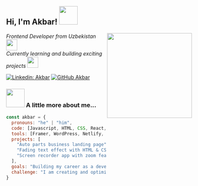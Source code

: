 <h2> Hi, I'm Akbar! <img src="https://media.giphy.com/media/mGcNjsfWAjY5AEZNw6/giphy.gif" width="50"></h2>
<img align='right' src="https://media.giphy.com/media/ieyl9zmCjO4b4t6qoY/giphy.gif" width="230">
<p><em>Frontend Developer from Uzbekistan <img src="https://media.giphy.com/media/fYSnHlufseco8Fh93Z/giphy.gif" width="30"></br>Currently learning and building exciting projects <img src="https://media.giphy.com/media/WUlplcMpOCEmTGBtBW/giphy.gif" width="30"> 
</em></p>

[![Linkedin: Akbar](https://img.shields.io/badge/-Akbar-blue?style=flat-square&logo=Linkedin&logoColor=white&link=https://www.linkedin.com/in/akbar/)](https://www.linkedin.com/in/akbar/)
[![GitHub Akbar](https://img.shields.io/github/followers/jackbouncy7?label=follow&style=social)](https://github.com/jackbouncy7)

### <img src="https://media.giphy.com/media/VgCDAzcKvsR6OM0uWg/giphy.gif" width="50"> A little more about me...  

```javascript
const akbar = {
  pronouns: "he" | "him",
  code: [Javascript, HTML, CSS, React, Node.js],
  tools: [Framer, WordPress, Netlify, Local by Flywheel],
  projects: [
    "Auto parts business landing page",
    "Fading text effect with HTML & CSS",
    "Screen recorder app with zoom features"
  ],
  goals: "Building my career as a developer and launching SaaS products",
  challenge: "I am creating and optimizing landing pages using Framer"
}

